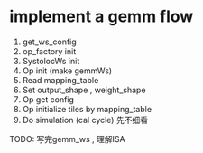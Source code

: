 # implement a gemm flow

1. get_ws_config
2. op_factory init
3. SystolocWs init
4. Op init (make gemmWs)
  1. Read mapping_table
  2. Set output_shape , weight_shape
  3. Op get config
  4. Op initialize tiles by mapping_table
5. Do simulation (cal cycle) 先不细看

TODO: 写完gemm_ws , 理解ISA